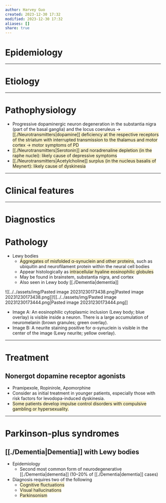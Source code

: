 ```yaml
---
author: Harvey Guo
created: 2023-12-30 17:32
modified: 2023-12-30 17:32
aliases: []
share: true
---
```


# Epidemiology


---
# Etiology


---
# Pathophysiology
- Progressive dopaminergic neuron degeneration in the substantia nigra (part of the basal ganglia) and the locus coeruleus → <span style="background:rgba(240, 200, 0, 0.2)">[[./Neurotransmitters|dopamine]] deficiency at the respective receptors of the striatum with interrupted transmission to the thalamus and motor cortex → motor symptoms of PD</span>
- <span style="background:rgba(240, 200, 0, 0.2)">[[./Neurotransmitters|Serotonin]] and noradrenaline depletion (in the raphe nuclei): likely cause of depressive symptoms</span>
- <span style="background:rgba(240, 200, 0, 0.2)">[[./Neurotransmitters|Acetylcholine]] surplus (in the nucleus basalis of Meynert): likely cause of dyskinesia</span>

---
# Clinical features


---
# Diagnostics
# Pathology
- Lewy bodies
	- <span style="background:rgba(240, 200, 0, 0.2)">Aggregates of misfolded α-synuclein and other proteins</span>, such as ubiquitin and neurofilament protein within the neural cell bodies
	- Appear histologically as <span style="background:rgba(240, 200, 0, 0.2)">intracellular hyaline eosinophilic globules</span>
	- May be found in brainstem, substantia nigra, and cortex
	- Also seen in Lewy body [[./Dementia|dementia]]

![[../../assets/img/Pasted image 20231230173438.png|Pasted image 20231230173438.png]]![[../../assets/img/Pasted image 20231230173444.png|Pasted image 20231230173444.png]]
- Image A: An eosinophilic cytoplasmic inclusion (Lewy body; blue overlay) is visible inside a neuron. There is a large accumulation of neuromelanin (brown granules; green overlay).
- Image B: A neurite staining positive for α-synuclein is visible in the center of the image (Lewy neurite; yellow overlay).

---
# Treatment
## Nonergot dopamine receptor agonists
- Pramipexole, Ropinirole, Apomorphine
- Consider as initial treatment in younger patients, especially those with risk factors for levodopa-induced dyskinesia.
- <span style="background:rgba(240, 200, 0, 0.2)">Some patients develop impulse control disorders with compulsive gambling or hypersexuality.</span>

---
# Parkinson-plus syndromes
## [[./Dementia|Dementia]] with Lewy bodies
- Epidemiology
	- Second most common form of neurodegenerative [[./Dementia|dementia]] (10–20% of [[./Dementia|dementia]] cases) 
- Diagnosis requires two of the following
	- <span style="background:rgba(240, 200, 0, 0.2)">Cognitive fluctuations</span>
	- <span style="background:rgba(240, 200, 0, 0.2)">Visual hallucinations</span>
	- <span style="background:rgba(240, 200, 0, 0.2)">Parkinsonism</span>